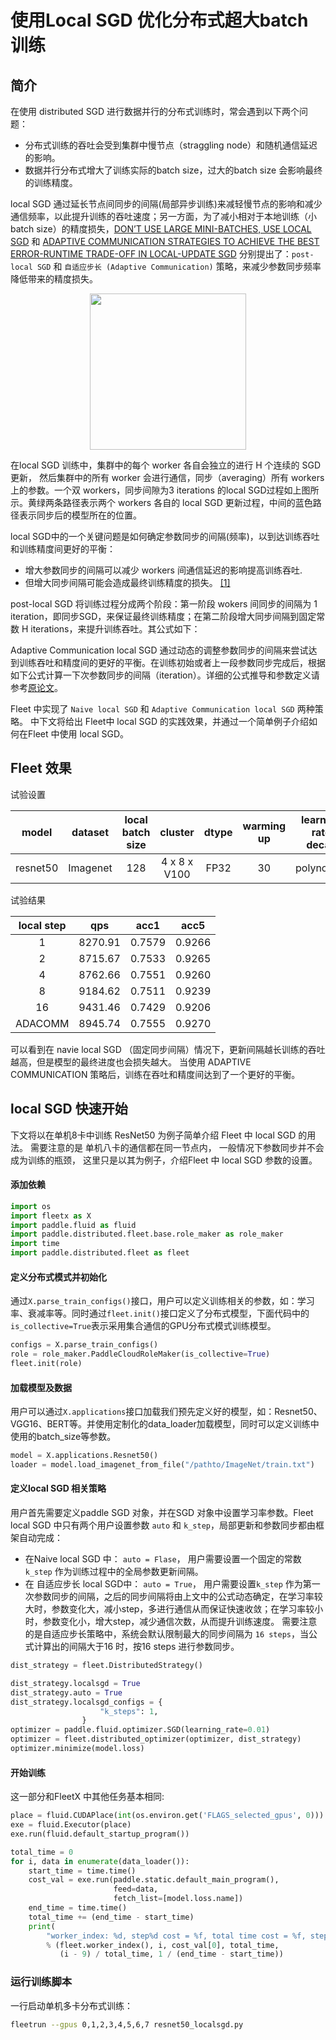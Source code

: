 # 使用Local SGD 优化分布式超大batch 训练

## 简介 
在使用 distributed SGD 进行数据并行的分布式训练时，常会遇到以下两个问题：

* 分布式训练的吞吐会受到集群中慢节点（straggling node）和随机通信延迟的影响。
* 数据并行分布式增大了训练实际的batch size，过大的batch size 会影响最终的训练精度。

local SGD 通过延长节点间同步的间隔(局部异步训练)来减轻慢节点的影响和减少通信频率，以此提升训练的吞吐速度；另一方面，为了减小相对于本地训练（小batch size）的精度损失，[DON’T USE LARGE MINI-BATCHES, USE LOCAL SGD](https://arxiv.org/abs/1808.07217) 和 [ADAPTIVE COMMUNICATION STRATEGIES TO ACHIEVE THE BEST ERROR-RUNTIME TRADE-OFF IN LOCAL-UPDATE SGD](https://arxiv.org/abs/1810.08313) 分别提出了：`post-local SGD` 和 `自适应步长 (Adaptive Communication)` 策略，来减少参数同步频率降低带来的精度损失。

<p align="center">
<img src="https://d3i71xaburhd42.cloudfront.net/478dca8410e0e08d2d1010376f4e5e1125ba7909/3-Figure2-1.png" width="250"/>
</p>

在local SGD 训练中，集群中的每个 worker 各自会独立的进行 H 个连续的 SGD 更新， 然后集群中的所有 worker 会进行通信，同步（averaging）所有 workers 上的参数。一个双 workers，同步间隙为3 iterations 的local SGD过程如上图所示。黄绿两条路径表示两个 workers 各自的 local SGD 更新过程，中间的蓝色路径表示同步后的模型所在的位置。

local SGD中的一个关键问题是如何确定参数同步的间隔(频率)，以到达训练吞吐和训练精度间更好的平衡：

* 增大参数同步的间隔可以减少 workers 间通信延迟的影响提高训练吞吐.
* 但增大同步间隔可能会造成最终训练精度的损失。 [[1]](https://arxiv.org/abs/1708.01012)

post-local SGD 将训练过程分成两个阶段：第一阶段 wokers 间同步的间隔为 1 iteration，即同步SGD，来保证最终训练精度；在第二阶段增大同步间隔到固定常数 H iterations，来提升训练吞吐。其公式如下：

Adaptive Communication local SGD 通过动态的调整参数同步的间隔来尝试达到训练吞吐和精度间的更好的平衡。在训练初始或者上一段参数同步完成后，根据如下公式计算一下次参数同步的间隔（iteration）。详细的公式推导和参数定义请参考[原论文](https://arxiv.org/abs/1808.07217)。 

Fleet 中实现了 `Naive local SGD` 和 `Adaptive Communication local SGD` 两种策略。 中下文将给出 Fleet中 local SGD 的实践效果，并通过一个简单例子介绍如何在Fleet 中使用 local SGD。

## Fleet 效果
试验设置

|model|dataset|local batch size|cluster|dtype|warming up| learning rate decay|
|:---:|:---:|:---:|:---:|:---:|:---:|:---:|
|resnet50|Imagenet|128|4 x 8 x V100|FP32|30|polynomial |

试验结果

|local step|qps|acc1|acc5|
|:---:|:---:|:---:|:---:|
|1|	8270.91|0.7579|	0.9266|
|2|	8715.67|0.7533|	0.9265|
|4|	8762.66|0.7551|	0.9260|
|8|	9184.62|0.7511|	0.9239|
|16|9431.46|0.7429|	0.9206|
|ADACOMM|8945.74|0.7555|0.9270|

可以看到在 navie local SGD （固定同步间隔）情况下，更新间隔越长训练的吞吐越高，但是模型的最终进度也会损失越大。 当使用 ADAPTIVE COMMUNICATION 策略后，训练在吞吐和精度间达到了一个更好的平衡。

## local SGD 快速开始
下文将以在单机8卡中训练 ResNet50 为例子简单介绍 Fleet 中 local SGD 的用法。 需要注意的是 单机八卡的通信都在同一节点内， 一般情况下参数同步并不会成为训练的瓶颈， 这里只是以其为例子，介绍Fleet 中 local SGD 参数的设置。

#### 添加依赖

```python
import os
import fleetx as X
import paddle.fluid as fluid
import paddle.distributed.fleet.base.role_maker as role_maker
import time
import paddle.distributed.fleet as fleet

```

#### 定义分布式模式并初始化

通过`X.parse_train_configs()`接口，用户可以定义训练相关的参数，如：学习率、衰减率等。同时通过`fleet.init()`接口定义了分布式模型，下面代码中的`is_collective=True`表示采用集合通信的GPU分布式模式训练模型。
```python
configs = X.parse_train_configs()
role = role_maker.PaddleCloudRoleMaker(is_collective=True)
fleet.init(role)
```

#### 加载模型及数据

用户可以通过`X.applications`接口加载我们预先定义好的模型，如：Resnet50、VGG16、BERT等。并使用定制化的data_loader加载模型，同时可以定义训练中使用的batch_size等参数。
```python
model = X.applications.Resnet50()
loader = model.load_imagenet_from_file("/pathto/ImageNet/train.txt")
```

#### 定义local SGD 相关策略

用户首先需要定义paddle SGD 对象，并在SGD 对象中设置学习率参数。Fleet local SGD 中只有两个用户设置参数 `auto` 和 `k_step`，局部更新和参数同步都由框架自动完成：

* 在Naive local SGD 中： `auto = Flase`， 用户需要设置一个固定的常数 `k_step` 作为训练过程中的全局参数更新间隔。
* 在 自适应步长 local SGD中： `auto = True`， 用户需要设置`k_step` 作为第一次参数同步的间隔，之后的同步间隔将由上文中的公式动态确定，在学习率较大时，参数变化大，减小step，多进行通信从而保证快速收敛；在学习率较小时，参数变化小，增大step，减少通信次数，从而提升训练速度。 需要注意的是自适应步长策略中，系统会默认限制最大的同步间隔为 `16 steps`，当公式计算出的间隔大于16 时，按16 steps 进行参数同步。

```python
dist_strategy = fleet.DistributedStrategy()

dist_strategy.localsgd = True
dist_strategy.auto = True
dist_strategy.localsgd_configs = {
                    "k_steps": 1,
                }
optimizer = paddle.fluid.optimizer.SGD(learning_rate=0.01)
optimizer = fleet.distributed_optimizer(optimizer, dist_strategy)
optimizer.minimize(model.loss)
```

#### 开始训练
这一部分和FleetX 中其他任务基本相同:

```python
place = fluid.CUDAPlace(int(os.environ.get('FLAGS_selected_gpus', 0)))
exe = fluid.Executor(place)
exe.run(fluid.default_startup_program())

total_time = 0
for i, data in enumerate(data_loader()):
    start_time = time.time()
    cost_val = exe.run(paddle.static.default_main_program(),
                       feed=data,
                       fetch_list=[model.loss.name])
    end_time = time.time()
    total_time += (end_time - start_time)
    print(
        "worker_index: %d, step%d cost = %f, total time cost = %f, step per second: %f, speed: %f"
        % (fleet.worker_index(), i, cost_val[0], total_time,
           (i - 9) / total_time, 1 / (end_time - start_time))
```

### 运行训练脚本

一行启动单机多卡分布式训练：
```sh
fleetrun --gpus 0,1,2,3,4,5,6,7 resnet50_localsgd.py
```
